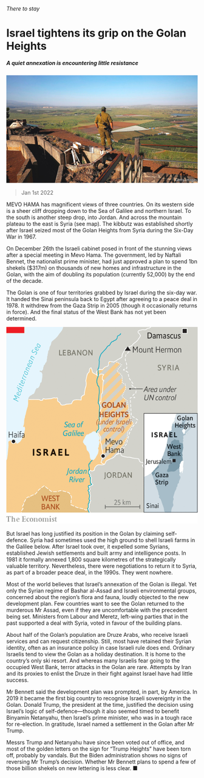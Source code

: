 ###### There to stay

# Israel tightens its grip on the Golan Heights 

##### A quiet annexation is encountering little resistance 

![image](images/20220101_MAP002_0.jpg) 

> Jan 1st 2022 

MEVO HAMA has magnificent views of three countries. On its western side is a sheer cliff dropping down to the Sea of Galilee and northern Israel. To the south is another steep drop, into Jordan. And across the mountain plateau to the east is Syria (see map). The kibbutz was established shortly after Israel seized most of the Golan Heights from Syria during the Six-Day War in 1967.

On December 26th the Israeli cabinet posed in front of the stunning views after a special meeting in Mevo Hama. The government, led by Naftali Bennet, the nationalist prime minister, had just approved a plan to spend 1bn shekels ($317m) on thousands of new homes and infrastructure in the Golan, with the aim of doubling its population (currently 52,000) by the end of the decade.


The Golan is one of four territories grabbed by Israel during the six-day war. It handed the Sinai peninsula back to Egypt after agreeing to a peace deal in 1978. It withdrew from the Gaza Strip in 2005 (though it occasionally returns in force). And the final status of the West Bank has not yet been determined.

![image](images/20220101_MAM979.png) 


But Israel has long justified its position in the Golan by claiming self-defence. Syria had sometimes used the high ground to shell Israeli farms in the Galilee below. After Israel took over, it expelled some Syrians, established Jewish settlements and built army and intelligence posts. In 1981 it formally annexed 1,800 square kilometres of the strategically valuable territory. Nevertheless, there were negotiations to return it to Syria, as part of a broader peace deal, in the 1990s. They went nowhere.

Most of the world believes that Israel’s annexation of the Golan is illegal. Yet only the Syrian regime of Bashar al-Assad and Israeli environmental groups, concerned about the region’s flora and fauna, loudly objected to the new development plan. Few countries want to see the Golan returned to the murderous Mr Assad, even if they are uncomfortable with the precedent being set. Ministers from Labour and Meretz, left-wing parties that in the past supported a deal with Syria, voted in favour of the building plans.

About half of the Golan’s population are Druze Arabs, who receive Israeli services and can request citizenship. Still, most have retained their Syrian identity, often as an insurance policy in case Israeli rule does end. Ordinary Israelis tend to view the Golan as a holiday destination. It is home to the country’s only ski resort. And whereas many Israelis fear going to the occupied West Bank, terror attacks in the Golan are rare. Attempts by Iran and its proxies to enlist the Druze in their fight against Israel have had little success.

Mr Bennett said the development plan was prompted, in part, by America. In 2019 it became the first big country to recognise Israeli sovereignty in the Golan. Donald Trump, the president at the time, justified the decision using Israel’s logic of self-defence—though it also seemed timed to benefit Binyamin Netanyahu, then Israel’s prime minister, who was in a tough race for re-election. In gratitude, Israel named a settlement in the Golan after Mr Trump.

Messrs Trump and Netanyahu have since been voted out of office, and most of the golden letters on the sign for “Trump Heights” have been torn off, probably by vandals. But the Biden administration shows no signs of reversing Mr Trump’s decision. Whether Mr Bennett plans to spend a few of those billion shekels on new lettering is less clear. ■

